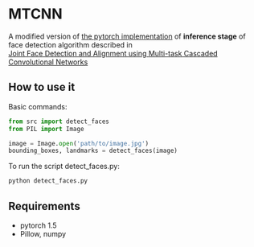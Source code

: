 # MTCNN

A modified version of  [the pytorch implementation](https://github.com/TropComplique/mtcnn-pytorch) of **inference stage** of face detection algorithm described in  
[Joint Face Detection and Alignment using Multi-task Cascaded Convolutional Networks](https://arxiv.org/abs/1604.02878) 



## How to use it

Basic commands:
```python
from src import detect_faces
from PIL import Image

image = Image.open('path/to/image.jpg')
bounding_boxes, landmarks = detect_faces(image)
```

To run the script detect_faces.py:
```bash
python detect_faces.py
```

## Requirements
* pytorch 1.5
* Pillow, numpy
